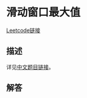 # 滑动窗口最大值

[Leetcode链接](https://leetcode.com/problems/sliding-window-maximum/description/)

## 描述

详见[中文题目链接](https://leetcode.cn/problems/sliding-window-maximum/)。

## 解答
